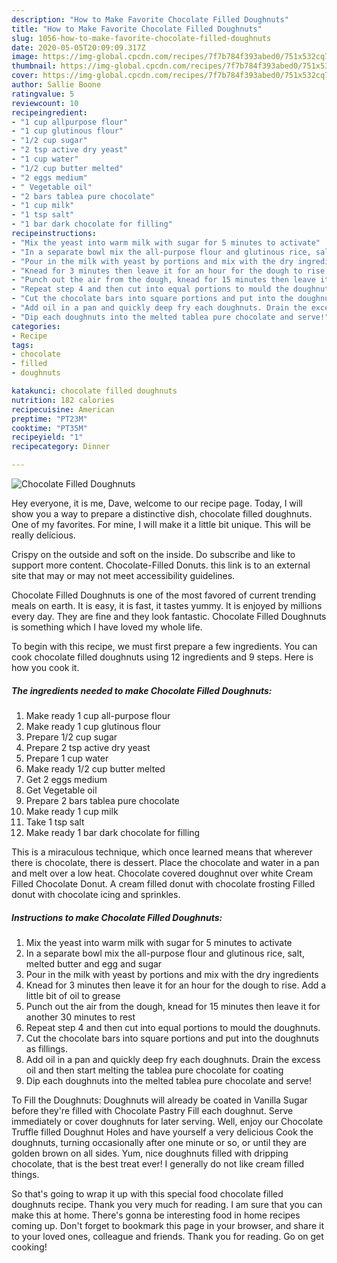 ```yaml
---
description: "How to Make Favorite Chocolate Filled Doughnuts"
title: "How to Make Favorite Chocolate Filled Doughnuts"
slug: 1056-how-to-make-favorite-chocolate-filled-doughnuts
date: 2020-05-05T20:09:09.317Z
image: https://img-global.cpcdn.com/recipes/7f7b784f393abed0/751x532cq70/chocolate-filled-doughnuts-recipe-main-photo.jpg
thumbnail: https://img-global.cpcdn.com/recipes/7f7b784f393abed0/751x532cq70/chocolate-filled-doughnuts-recipe-main-photo.jpg
cover: https://img-global.cpcdn.com/recipes/7f7b784f393abed0/751x532cq70/chocolate-filled-doughnuts-recipe-main-photo.jpg
author: Sallie Boone
ratingvalue: 5
reviewcount: 10
recipeingredient:
- "1 cup allpurpose flour"
- "1 cup glutinous flour"
- "1/2 cup sugar"
- "2 tsp active dry yeast"
- "1 cup water"
- "1/2 cup butter melted"
- "2 eggs medium"
- " Vegetable oil"
- "2 bars tablea pure chocolate"
- "1 cup milk"
- "1 tsp salt"
- "1 bar dark chocolate for filling"
recipeinstructions:
- "Mix the yeast into warm milk with sugar for 5 minutes to activate"
- "In a separate bowl mix the all-purpose flour and glutinous rice, salt, melted butter and egg and sugar"
- "Pour in the milk with yeast by portions and mix with the dry ingredients"
- "Knead for 3 minutes then leave it for an hour for the dough to rise. Add a little bit of oil to grease"
- "Punch out the air from the dough, knead for 15 minutes then leave it for another 30 minutes to rest"
- "Repeat step 4 and then cut into equal portions to mould the doughnuts."
- "Cut the chocolate bars into square portions and put into the doughnuts as fillings."
- "Add oil in a pan and quickly deep fry each doughnuts. Drain the excess oil and then start melting the tablea pure chocolate for coating"
- "Dip each doughnuts into the melted tablea pure chocolate and serve!"
categories:
- Recipe
tags:
- chocolate
- filled
- doughnuts

katakunci: chocolate filled doughnuts 
nutrition: 182 calories
recipecuisine: American
preptime: "PT23M"
cooktime: "PT35M"
recipeyield: "1"
recipecategory: Dinner

---
```



![Chocolate Filled Doughnuts](https://img-global.cpcdn.com/recipes/7f7b784f393abed0/751x532cq70/chocolate-filled-doughnuts-recipe-main-photo.jpg)

Hey everyone, it is me, Dave, welcome to our recipe page. Today, I will show you a way to prepare a distinctive dish, chocolate filled doughnuts. One of my favorites. For mine, I will make it a little bit unique. This will be really delicious.

Crispy on the outside and soft on the inside. Do subscribe and like to support more content. Chocolate-Filled Donuts. this link is to an external site that may or may not meet accessibility guidelines.

Chocolate Filled Doughnuts is one of the most favored of current trending meals on earth. It is easy, it is fast, it tastes yummy. It is enjoyed by millions every day. They are fine and they look fantastic. Chocolate Filled Doughnuts is something which I have loved my whole life.


To begin with this recipe, we must first prepare a few ingredients. You can cook chocolate filled doughnuts using 12 ingredients and 9 steps. Here is how you cook it.

<!--inarticleads1-->

##### The ingredients needed to make Chocolate Filled Doughnuts:

1. Make ready 1 cup all-purpose flour
1. Make ready 1 cup glutinous flour
1. Prepare 1/2 cup sugar
1. Prepare 2 tsp active dry yeast
1. Prepare 1 cup water
1. Make ready 1/2 cup butter melted
1. Get 2 eggs medium
1. Get  Vegetable oil
1. Prepare 2 bars tablea pure chocolate
1. Make ready 1 cup milk
1. Take 1 tsp salt
1. Make ready 1 bar dark chocolate for filling


This is a miraculous technique, which once learned means that wherever there is chocolate, there is dessert. Place the chocolate and water in a pan and melt over a low heat. Chocolate covered doughnut over white Cream Filled Chocolate Donut. A cream filled donut with chocolate frosting Filled donut with chocolate icing and sprinkles. 

<!--inarticleads2-->

##### Instructions to make Chocolate Filled Doughnuts:

1. Mix the yeast into warm milk with sugar for 5 minutes to activate
1. In a separate bowl mix the all-purpose flour and glutinous rice, salt, melted butter and egg and sugar
1. Pour in the milk with yeast by portions and mix with the dry ingredients
1. Knead for 3 minutes then leave it for an hour for the dough to rise. Add a little bit of oil to grease
1. Punch out the air from the dough, knead for 15 minutes then leave it for another 30 minutes to rest
1. Repeat step 4 and then cut into equal portions to mould the doughnuts.
1. Cut the chocolate bars into square portions and put into the doughnuts as fillings.
1. Add oil in a pan and quickly deep fry each doughnuts. Drain the excess oil and then start melting the tablea pure chocolate for coating
1. Dip each doughnuts into the melted tablea pure chocolate and serve!


To Fill the Doughnuts: Doughnuts will already be coated in Vanilla Sugar before they&#39;re filled with Chocolate Pastry Fill each doughnut. Serve immediately or cover doughnuts for later serving. Well, enjoy our Chocolate Truffle filled Doughnut Holes and have yourself a very delicious Cook the doughnuts, turning occasionally after one minute or so, or until they are golden brown on all sides. Yum, nice doughnuts filled with dripping chocolate, that is the best treat ever! I generally do not like cream filled things. 

So that's going to wrap it up with this special food chocolate filled doughnuts recipe. Thank you very much for reading. I am sure that you can make this at home. There's gonna be interesting food in home recipes coming up. Don't forget to bookmark this page in your browser, and share it to your loved ones, colleague and friends. Thank you for reading. Go on get cooking!
